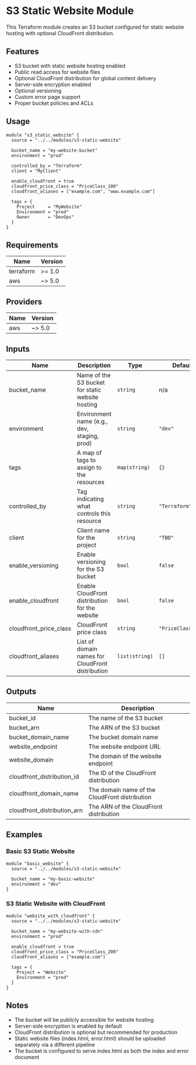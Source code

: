 # S3 Static Website Module

This Terraform module creates an S3 bucket configured for static website hosting with optional CloudFront distribution.

## Features

- S3 bucket with static website hosting enabled
- Public read access for website files
- Optional CloudFront distribution for global content delivery
- Server-side encryption enabled
- Optional versioning
- Custom error page support
- Proper bucket policies and ACLs

## Usage

```hcl
module "s3_static_website" {
  source = "../../modules/s3-static-website"

  bucket_name = "my-website-bucket"
  environment = "prod"
  
  controlled_by = "Terraform"
  client = "MyClient"
  
  enable_cloudfront = true
  cloudfront_price_class = "PriceClass_100"
  cloudfront_aliases = ["example.com", "www.example.com"]
  
  tags = {
    Project     = "MyWebsite"
    Environment = "prod"
    Owner       = "DevOps"
  }
}
```

## Requirements

| Name | Version |
|------|---------|
| terraform | >= 1.0 |
| aws | ~> 5.0 |

## Providers

| Name | Version |
|------|---------|
| aws | ~> 5.0 |

## Inputs

| Name | Description | Type | Default | Required |
|------|-------------|------|---------|:--------:|
| bucket_name | Name of the S3 bucket for static website hosting | `string` | n/a | yes |
| environment | Environment name (e.g., dev, staging, prod) | `string` | `"dev"` | no |
| tags | A map of tags to assign to the resources | `map(string)` | `{}` | no |
| controlled_by | Tag indicating what controls this resource | `string` | `"Terraform"` | no |
| client | Client name for the project | `string` | `"TBD"` | no |
| enable_versioning | Enable versioning for the S3 bucket | `bool` | `false` | no |
| enable_cloudfront | Enable CloudFront distribution for the website | `bool` | `false` | no |
| cloudfront_price_class | CloudFront price class | `string` | `"PriceClass_100"` | no |
| cloudfront_aliases | List of domain names for CloudFront distribution | `list(string)` | `[]` | no |

## Outputs

| Name | Description |
|------|-------------|
| bucket_id | The name of the S3 bucket |
| bucket_arn | The ARN of the S3 bucket |
| bucket_domain_name | The bucket domain name |
| website_endpoint | The website endpoint URL |
| website_domain | The domain of the website endpoint |
| cloudfront_distribution_id | The ID of the CloudFront distribution |
| cloudfront_domain_name | The domain name of the CloudFront distribution |
| cloudfront_distribution_arn | The ARN of the CloudFront distribution |

## Examples

### Basic S3 Static Website

```hcl
module "basic_website" {
  source = "../../modules/s3-static-website"

  bucket_name = "my-basic-website"
  environment = "dev"
}
```

### S3 Static Website with CloudFront

```hcl
module "website_with_cloudfront" {
  source = "../../modules/s3-static-website"

  bucket_name = "my-website-with-cdn"
  environment = "prod"
  
  enable_cloudfront = true
  cloudfront_price_class = "PriceClass_200"
  cloudfront_aliases = ["example.com"]
  
  tags = {
    Project = "Website"
    Environment = "prod"
  }
}
```

## Notes

- The bucket will be publicly accessible for website hosting
- Server-side encryption is enabled by default
- CloudFront distribution is optional but recommended for production
- Static website files (index.html, error.html) should be uploaded separately via a different pipeline
- The bucket is configured to serve index.html as both the index and error document 